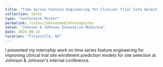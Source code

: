 ```yaml
---
title: "Time Series Feature Engineering for Clinical Trial Site Selection"
collection: talks
type: "Conference Poster"
permalink: /talks/johnsonandjohnsonposter
venue: "Johnson & Johnson Innovative Medicine"
date: 2024-08-15
location: "Titusville, NJ"
---
```


I presented my internship work on time series feature engineering for improving clinical trial site enrollment prediction models for site selection at Johnson & Johnson's internal conference.

